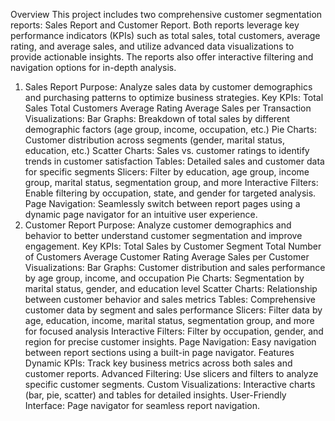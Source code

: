 Overview
This project includes two comprehensive customer segmentation reports: Sales Report and Customer Report. Both reports leverage key performance indicators (KPIs) such as total sales, total customers, average rating, and average sales, and utilize advanced data visualizations to provide actionable insights. The reports also offer interactive filtering and navigation options for in-depth analysis.

1. Sales Report
Purpose: Analyze sales data by customer demographics and purchasing patterns to optimize business strategies.
Key KPIs:
Total Sales
Total Customers
Average Rating
Average Sales per Transaction
Visualizations:
Bar Graphs: Breakdown of total sales by different demographic factors (age group, income, occupation, etc.)
Pie Charts: Customer distribution across segments (gender, marital status, education, etc.)
Scatter Charts: Sales vs. customer ratings to identify trends in customer satisfaction
Tables: Detailed sales and customer data for specific segments
Slicers: Filter by education, age group, income group, marital status, segmentation group, and more
Interactive Filters: Enable filtering by occupation, state, and gender for targeted analysis.
Page Navigation: Seamlessly switch between report pages using a dynamic page navigator for an intuitive user experience.
2. Customer Report
Purpose: Analyze customer demographics and behavior to better understand customer segmentation and improve engagement.
Key KPIs:
Total Sales by Customer Segment
Total Number of Customers
Average Customer Rating
Average Sales per Customer
Visualizations:
Bar Graphs: Customer distribution and sales performance by age group, income, and occupation
Pie Charts: Segmentation by marital status, gender, and education level
Scatter Charts: Relationship between customer behavior and sales metrics
Tables: Comprehensive customer data by segment and sales performance
Slicers: Filter data by age, education, income, marital status, segmentation group, and more for focused analysis
Interactive Filters: Filter by occupation, gender, and region for precise customer insights.
Page Navigation: Easy navigation between report sections using a built-in page navigator.
Features
Dynamic KPIs: Track key business metrics across both sales and customer reports.
Advanced Filtering: Use slicers and filters to analyze specific customer segments.
Custom Visualizations: Interactive charts (bar, pie, scatter) and tables for detailed insights.
User-Friendly Interface: Page navigator for seamless report navigation.
